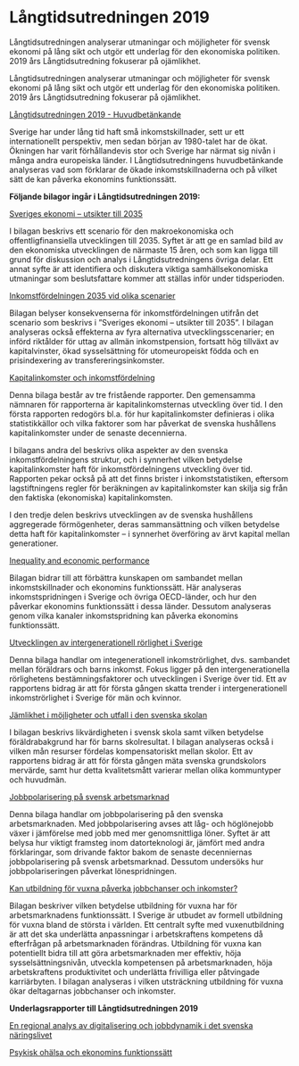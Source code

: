 # Långtidsutredningen 2019

Långtidsutredningen analyserar utmaningar och möjligheter för svensk ekonomi på lång sikt och utgör ett underlag för den ekonomiska politiken. 2019 års Långtidsutredning fokuserar på ojämlikhet.

Långtidsutredningen analyserar utmaningar och möjligheter för svensk ekonomi på lång sikt och utgör ett underlag för den ekonomiska politiken. 2019 års Långtidsutredning fokuserar på ojämlikhet.

[Långtidsutredningen 2019 - Huvudbetänkande](/rattsliga-dokument/statens-offentliga-utredningar/2019/12/sou-201965/)

Sverige har under lång tid haft små inkomstskillnader, sett ur ett internationellt perspektiv, men sedan början av 1980-talet har de ökat. Ökningen har varit förhållandevis stor och Sverige har närmat sig nivån i många andra europeiska länder. I Långtidsutredningens huvudbetänkande analyseras vad som förklarar de ökade inkomstskillnaderna och på vilket sätt de kan påverka ekonomins funktionssätt.

**Följande bilagor ingår i Långtidsutredningen 2019:**

[Sveriges ekonomi – utsikter till 2035](/rattsliga-dokument/statens-offentliga-utredningar/2019/12/sou-201961/)

I bilagan beskrivs ett scenario för den makroekonomiska och offentligfinansiella utvecklingen till 2035. Syftet är att ge en samlad bild av den ekonomiska utvecklingen de närmaste 15 åren, och som kan ligga till grund för diskussion och analys i Långtidsutredningens övriga delar. Ett annat syfte är att identifiera och diskutera viktiga samhällsekonomiska utmaningar som beslutsfattare kommer att ställas inför under tidsperioden.

[Inkomstfördelningen 2035 vid olika scenarier](/rattsliga-dokument/statens-offentliga-utredningar/2019/12/sou-201957/)

Bilagan belyser konsekvenserna för inkomstfördelningen utifrån det scenario som beskrivs i ”Sveriges ekonomi – utsikter till 2035”. I bilagan analyseras också effekterna av fyra alternativa utvecklingsscenarier; en införd riktålder för uttag av allmän inkomstpension, fortsatt hög tillväxt av kapitalvinster, ökad sysselsättning för utomeuropeiskt födda och en prisindexering av transfereringsinkomster.

[Kapitalinkomster och inkomstfördelning](/rattsliga-dokument/statens-offentliga-utredningar/2019/12/sou-201962/)

Denna bilaga består av tre fristående rapporter. Den gemensamma nämnaren för rapporterna är kapitalinkomsternas utveckling över tid. I den första rapporten redogörs bl.a. för hur kapitalinkomster definieras i olika statistikkällor och vilka faktorer som har påverkat de svenska hushållens kapitalinkomster under de senaste decennierna.

I bilagans andra del beskrivs olika aspekter av den svenska inkomstfördelningens struktur, och i synnerhet vilken betydelse kapitalinkomster haft för inkomstfördelningens utveckling över tid. Rapporten pekar också på att det finns brister i inkomststatistiken, eftersom lagstiftningens regler för beräkningen av kapitalinkomster kan skilja sig från den faktiska (ekonomiska) kapitalinkomsten.

I den tredje delen beskrivs utvecklingen av de svenska hushållens aggregerade förmögenheter, deras sammansättning och vilken betydelse detta haft för kapitalinkomster – i synnerhet överföring av ärvt kapital mellan generationer.

[Inequality and economic performance](/rattsliga-dokument/statens-offentliga-utredningar/2019/12/sou-201954/)

Bilagan bidrar till att förbättra kunskapen om sambandet mellan inkomstskillnader och ekonomins funktionssätt. Här analyseras inkomstspridningen i Sverige och övriga OECD-länder, och hur den påverkar ekonomins funktionssätt i dessa länder. Dessutom analyseras genom vilka kanaler inkomstspridning kan påverka ekonomins funktionssätt.

[Utvecklingen av intergenerationell rörlighet i Sverige](/rattsliga-dokument/statens-offentliga-utredningar/2019/12/sou-201955/)

Denna bilaga handlar om integenerationell inkomströrlighet, dvs. sambandet mellan föräldrars och barns inkomst. Fokus ligger på den intergenerationella rörlighetens bestämningsfaktorer och utvecklingen i Sverige över tid. Ett av rapportens bidrag är att för första gången skatta trender i intergenerationell inkomströrlighet i Sverige för män och kvinnor.

[Jämlikhet i möjligheter och utfall i den svenska skolan](/rattsliga-dokument/statens-offentliga-utredningar/2019/08/sou-201940/)

I bilagan beskrivs likvärdigheten i svensk skola samt vilken betydelse föräldrabakgrund har för barns skolresultat. I bilagan analyseras också i vilken mån resurser fördelas kompensatoriskt mellan skolor. Ett av rapportens bidrag är att för första gången mäta svenska grundskolors mervärde, samt hur detta kvalitetsmått varierar mellan olika kommuntyper och huvudmän.

[Jobbpolarisering på svensk arbetsmarknad](/rattsliga-dokument/statens-offentliga-utredningar/2019/12/sou-201947/)

Denna bilaga handlar om jobbpolarisering på den svenska arbetsmarknaden. Med jobbpolarisering avses att låg- och höglönejobb växer i jämförelse med jobb med mer genomsnittliga löner. Syftet är att belysa hur viktigt framsteg inom datorteknologi är, jämfört med andra förklaringar, som drivande faktor bakom de senaste decenniernas jobbpolarisering på svensk arbetsmarknad. Dessutom undersöks hur jobbpolariseringen påverkat lönespridningen.

[Kan utbildning för vuxna påverka jobbchanser och inkomster?](/rattsliga-dokument/statens-offentliga-utredningar/2019/12/sou-201948/)

Bilagan beskriver vilken betydelse utbildning för vuxna har för arbetsmarknadens funktionssätt. I Sverige är utbudet av formell utbildning för vuxna bland de största i världen. Ett centralt syfte med vuxenutbildning är att det ska underlätta anpassningar i arbetskraftens kompetens då efterfrågan på arbetsmarknaden förändras. Utbildning för vuxna kan potentiellt bidra till att göra arbetsmarknaden mer effektiv, höja sysselsättningsnivån, utveckla kompetensen på arbetsmarknaden, höja arbetskraftens produktivitet och underlätta frivilliga eller påtvingade karriärbyten. I bilagan analyseras i vilken utsträckning utbildning för vuxna ökar deltagarnas jobbchanser och inkomster.

**Underlagsrapporter till Långtidsutredningen 2019**

[En regional analys av digitalisering och jobbdynamik i det svenska näringslivet](/contentassets/862bb655aade454b8ce2d464543dec16/en-regional-analys-av-digitalisering-och-jobbdynamik-i-det-svenska-naringslivet.pdf)

[Psykisk ohälsa och ekonomins funktionssätt](/contentassets/862bb655aade454b8ce2d464543dec16/psykisk-ohalsa-och-ekonomins-funktionssatt.pdf)
